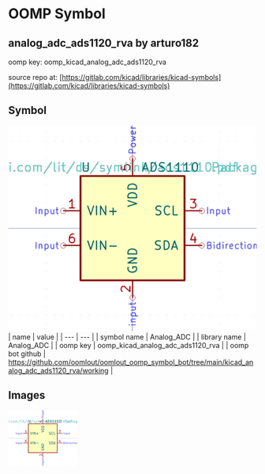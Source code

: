 # OOMP Symbol  
## analog_adc_ads1120_rva  by arturo182  
  
oomp key: oomp_kicad_analog_adc_ads1120_rva  
  
source repo at: [https://gitlab.com/kicad/libraries/kicad-symbols](https://gitlab.com/kicad/libraries/kicad-symbols)  
## Symbol  
  
[![working.png](working_600.png)](working.png)  
| name | value | 
| --- | --- | 
| symbol name | Analog_ADC | 
| library name | Analog_ADC | 
| oomp key | oomp_kicad_analog_adc_ads1120_rva | 
| oomp bot github | https://github.com/oomlout/oomlout_oomp_symbol_bot/tree/main/kicad_analog_adc_ads1120_rva/working | 
## Images  
  
[![working.png](working_140.png)](working.png)  
